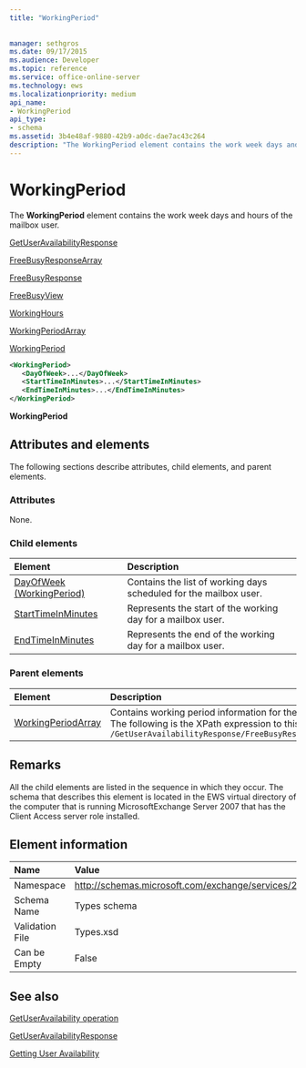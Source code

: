 ```yaml
---
title: "WorkingPeriod"
 
 
manager: sethgros
ms.date: 09/17/2015
ms.audience: Developer
ms.topic: reference
ms.service: office-online-server
ms.technology: ews
ms.localizationpriority: medium
api_name:
- WorkingPeriod
api_type:
- schema
ms.assetid: 3b4e48af-9880-42b9-a0dc-dae7ac43c264
description: "The WorkingPeriod element contains the work week days and hours of the mailbox user."
---
```


# WorkingPeriod

The **WorkingPeriod** element contains the work week days and hours of the mailbox user. 
  
[GetUserAvailabilityResponse](getuseravailabilityresponse.md)
  
[FreeBusyResponseArray](freebusyresponsearray.md)
  
[FreeBusyResponse](freebusyresponse.md)
  
[FreeBusyView](freebusyview.md)
  
[WorkingHours](workinghours-ex15websvcsotherref.md)
  
[WorkingPeriodArray](workingperiodarray.md)
  
[WorkingPeriod](workingperiod.md)
  
```xml
<WorkingPeriod>
   <DayOfWeek>...</DayOfWeek>
   <StartTimeInMinutes>...</StartTimeInMinutes>
   <EndTimeInMinutes>...</EndTimeInMinutes>
</WorkingPeriod>
```

 **WorkingPeriod**
## Attributes and elements

The following sections describe attributes, child elements, and parent elements.
  
### Attributes

None.
  
### Child elements

|**Element**|**Description**|
|:-----|:-----|
|[DayOfWeek (WorkingPeriod)](dayofweek-workingperiod.md) <br/> |Contains the list of working days scheduled for the mailbox user.  <br/> |
|[StartTimeInMinutes](starttimeinminutes.md) <br/> |Represents the start of the working day for a mailbox user.  <br/> |
|[EndTimeInMinutes](endtimeinminutes.md) <br/> |Represents the end of the working day for a mailbox user.  <br/> |
   
### Parent elements

|**Element**|**Description**|
|:-----|:-----|
|[WorkingPeriodArray](workingperiodarray.md) <br/> |Contains working period information for the mailbox user.  <br/> The following is the XPath expression to this element:  <br/>  `/GetUserAvailabilityResponse/FreeBusyResponseArray/FreeBusyResponse/FreeBusyView/WorkingHours/WorkingPeriodArray` <br/> |
   
## Remarks

All the child elements are listed in the sequence in which they occur. The schema that describes this element is located in the EWS virtual directory of the computer that is running MicrosoftExchange Server 2007 that has the Client Access server role installed.
  
## Element information

|**Name**|**Value**|
|:-----|:-----|
|Namespace  <br/> |http://schemas.microsoft.com/exchange/services/2006/types  <br/> |
|Schema Name  <br/> |Types schema  <br/> |
|Validation File  <br/> |Types.xsd  <br/> |
|Can be Empty  <br/> |False  <br/> |
   
## See also



[GetUserAvailability operation](getuseravailability-operation.md)
  
[GetUserAvailabilityResponse](getuseravailabilityresponse.md)


[Getting User Availability](https://msdn.microsoft.com/library/d4133fcb-9b0f-4e6b-aadf-a389da83516a%28Office.15%29.aspx)

